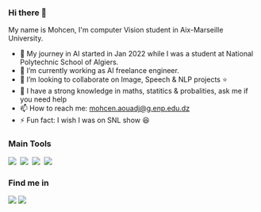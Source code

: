 ### Hi there 👋

My name is Mohcen, I'm computer Vision student in Aix-Marseille University.

- 🔭 My journey in AI started in Jan 2022 while I was a student at National Polytechnic School of Algiers. 
- 🌱 I’m currently working as AI freelance engineer.
- 👯 I’m looking to collaborate on Image, Speech & NLP projects :star:
- 💬 I have a strong knowledge in maths, statitics \& probalities, ask me if you need help 
- 📫 How to reach me: mohcen.aouadj@g.enp.edu.dz 
- ⚡ Fun fact: I wish I was on SNL show :laughing:

### Main Tools 
<img src="https://img.shields.io/badge/-Python-05122A?style=flat&logo=python&color=lightgrey">&nbsp;
<img src="https://img.shields.io/badge/-Pytorch-05122A?style=flat&logo=pytorch&color=lightgrey">&nbsp;
<img src="https://img.shields.io/badge/-tesnorflow-05122A?style=flat&logo=tensorflow&color=lightgrey">&nbsp;
<img src="https://img.shields.io/badge/-JavaScript-05122A?style=flat&logo=javascript&color=lightgrey">&nbsp;

### Find me in
<a href="https://zindi.africa/users/mohcenaouadj"><img src="https://img.shields.io/static/v1?label= &message=Zindi &color=orange"></a>
<a href="https://www.linkedin.com/in/mohcenaouadj/"><img src="https://img.shields.io/static/v1?label=&logo=linkedin&message=linkedin&color=blue"></a>
